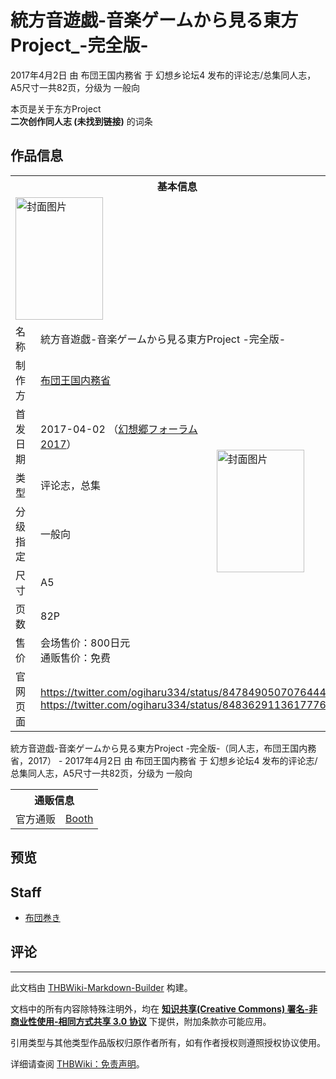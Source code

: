 # 統方音遊戯-音楽ゲームから見る東方Project_-完全版-

<!-- source html: G:\repos\THBWiki-Markdown-Builder\THBWikiMarkdown\Temp\main\d\da\ns0%3A%E7%B5%B1%E6%96%B9%E9%9F%B3%E9%81%8A%E6%88%AF-%E9%9F%B3%E6%A5%BD%E3%82%B2%E3%83%BC%E3%83%A0%E3%81%8B%E3%82%89%E8%A6%8B%E3%82%8B%E6%9D%B1%E6%96%B9Project_-%E5%AE%8C%E5%85%A8%E7%89%88-.html -->

2017年4月2日 由 布団王国内務省 于 幻想乡论坛4 发布的评论志/总集同人志，A5尺寸一共82页，分级为 一般向

本页是关于东方Project  
 **二次创作同人志 (未找到链接)** 的词条

## 作品信息

<table><tbody><tr><th colspan="3">基本信息</th></tr><tr><td class="cover-artwork-mobile" colspan="2"><a href="./文件-統方音遊戯-音楽ゲームから見る東方Project_-完全版-封面.png.md" class="image" title="封面图片"><img alt="封面图片" src="https://upload.thwiki.cc/thumb/6/67/%E7%B5%B1%E6%96%B9%E9%9F%B3%E9%81%8A%E6%88%AF-%E9%9F%B3%E6%A5%BD%E3%82%B2%E3%83%BC%E3%83%A0%E3%81%8B%E3%82%89%E8%A6%8B%E3%82%8B%E6%9D%B1%E6%96%B9Project_-%E5%AE%8C%E5%85%A8%E7%89%88-%E5%B0%81%E9%9D%A2.png/140px-%E7%B5%B1%E6%96%B9%E9%9F%B3%E9%81%8A%E6%88%AF-%E9%9F%B3%E6%A5%BD%E3%82%B2%E3%83%BC%E3%83%A0%E3%81%8B%E3%82%89%E8%A6%8B%E3%82%8B%E6%9D%B1%E6%96%B9Project_-%E5%AE%8C%E5%85%A8%E7%89%88-%E5%B0%81%E9%9D%A2.png" decoding="async" loading="lazy" width="140" height="196" srcset="https://upload.thwiki.cc/thumb/6/67/%E7%B5%B1%E6%96%B9%E9%9F%B3%E9%81%8A%E6%88%AF-%E9%9F%B3%E6%A5%BD%E3%82%B2%E3%83%BC%E3%83%A0%E3%81%8B%E3%82%89%E8%A6%8B%E3%82%8B%E6%9D%B1%E6%96%B9Project_-%E5%AE%8C%E5%85%A8%E7%89%88-%E5%B0%81%E9%9D%A2.png/210px-%E7%B5%B1%E6%96%B9%E9%9F%B3%E9%81%8A%E6%88%AF-%E9%9F%B3%E6%A5%BD%E3%82%B2%E3%83%BC%E3%83%A0%E3%81%8B%E3%82%89%E8%A6%8B%E3%82%8B%E6%9D%B1%E6%96%B9Project_-%E5%AE%8C%E5%85%A8%E7%89%88-%E5%B0%81%E9%9D%A2.png 1.5x, https://upload.thwiki.cc/thumb/6/67/%E7%B5%B1%E6%96%B9%E9%9F%B3%E9%81%8A%E6%88%AF-%E9%9F%B3%E6%A5%BD%E3%82%B2%E3%83%BC%E3%83%A0%E3%81%8B%E3%82%89%E8%A6%8B%E3%82%8B%E6%9D%B1%E6%96%B9Project_-%E5%AE%8C%E5%85%A8%E7%89%88-%E5%B0%81%E9%9D%A2.png/279px-%E7%B5%B1%E6%96%B9%E9%9F%B3%E9%81%8A%E6%88%AF-%E9%9F%B3%E6%A5%BD%E3%82%B2%E3%83%BC%E3%83%A0%E3%81%8B%E3%82%89%E8%A6%8B%E3%82%8B%E6%9D%B1%E6%96%B9Project_-%E5%AE%8C%E5%85%A8%E7%89%88-%E5%B0%81%E9%9D%A2.png 2x" data-file-width="1213" data-file-height="1701"></a></td>
</tr><tr><td class="label">名称</td><td colspan="2"> 統方音遊戯-音楽ゲームから見る東方Project -完全版- </td></tr><tr><td class="label">制作方</td><td><a href="./布団王国内務省.md" title="布団王国内務省">布団王国内務省</a></td><td class="cover-artwork" rowspan="7" style="min-width:196px;"><a href="./文件-統方音遊戯-音楽ゲームから見る東方Project_-完全版-封面.png.md" class="image" title="封面图片"><img alt="封面图片" src="https://upload.thwiki.cc/thumb/6/67/%E7%B5%B1%E6%96%B9%E9%9F%B3%E9%81%8A%E6%88%AF-%E9%9F%B3%E6%A5%BD%E3%82%B2%E3%83%BC%E3%83%A0%E3%81%8B%E3%82%89%E8%A6%8B%E3%82%8B%E6%9D%B1%E6%96%B9Project_-%E5%AE%8C%E5%85%A8%E7%89%88-%E5%B0%81%E9%9D%A2.png/140px-%E7%B5%B1%E6%96%B9%E9%9F%B3%E9%81%8A%E6%88%AF-%E9%9F%B3%E6%A5%BD%E3%82%B2%E3%83%BC%E3%83%A0%E3%81%8B%E3%82%89%E8%A6%8B%E3%82%8B%E6%9D%B1%E6%96%B9Project_-%E5%AE%8C%E5%85%A8%E7%89%88-%E5%B0%81%E9%9D%A2.png" decoding="async" loading="lazy" width="140" height="196" srcset="https://upload.thwiki.cc/thumb/6/67/%E7%B5%B1%E6%96%B9%E9%9F%B3%E9%81%8A%E6%88%AF-%E9%9F%B3%E6%A5%BD%E3%82%B2%E3%83%BC%E3%83%A0%E3%81%8B%E3%82%89%E8%A6%8B%E3%82%8B%E6%9D%B1%E6%96%B9Project_-%E5%AE%8C%E5%85%A8%E7%89%88-%E5%B0%81%E9%9D%A2.png/210px-%E7%B5%B1%E6%96%B9%E9%9F%B3%E9%81%8A%E6%88%AF-%E9%9F%B3%E6%A5%BD%E3%82%B2%E3%83%BC%E3%83%A0%E3%81%8B%E3%82%89%E8%A6%8B%E3%82%8B%E6%9D%B1%E6%96%B9Project_-%E5%AE%8C%E5%85%A8%E7%89%88-%E5%B0%81%E9%9D%A2.png 1.5x, https://upload.thwiki.cc/thumb/6/67/%E7%B5%B1%E6%96%B9%E9%9F%B3%E9%81%8A%E6%88%AF-%E9%9F%B3%E6%A5%BD%E3%82%B2%E3%83%BC%E3%83%A0%E3%81%8B%E3%82%89%E8%A6%8B%E3%82%8B%E6%9D%B1%E6%96%B9Project_-%E5%AE%8C%E5%85%A8%E7%89%88-%E5%B0%81%E9%9D%A2.png/279px-%E7%B5%B1%E6%96%B9%E9%9F%B3%E9%81%8A%E6%88%AF-%E9%9F%B3%E6%A5%BD%E3%82%B2%E3%83%BC%E3%83%A0%E3%81%8B%E3%82%89%E8%A6%8B%E3%82%8B%E6%9D%B1%E6%96%B9Project_-%E5%AE%8C%E5%85%A8%E7%89%88-%E5%B0%81%E9%9D%A2.png 2x" data-file-width="1213" data-file-height="1701"></a></td>
</tr><tr><td class="label">首发日期</td><td>2017-04-02&#160;（<a href="/展会作品列表?e=%E5%B9%BB%E6%83%B3%E4%B9%A1%E8%AE%BA%E5%9D%9B%234">幻想郷フォーラム2017</a>）</td></tr><tr><td class="label">类型</td><td>评论志，总集</td></tr><tr><td class="label">分级指定</td><td>一般向</td></tr><tr><td class="label">尺寸</td><td>A5</td></tr><tr><td class="label">页数</td><td>82P</td></tr><tr><td class="label">售价</td><td>会场售价：800日元<br>通贩售价：免费</td></tr>
<tr><td class="label">官网页面</td><td colspan="2"><a rel="nofollow" class="external free" href="https://twitter.com/ogiharu334/status/847849050707644416">https://twitter.com/ogiharu334/status/847849050707644416</a><br><a rel="nofollow" class="external free" href="https://twitter.com/ogiharu334/status/848362911361777664">https://twitter.com/ogiharu334/status/848362911361777664</a></td></tr></tbody></table>

統方音遊戯-音楽ゲームから見る東方Project -完全版-（同人志，布団王国内務省，2017） - 2017年4月2日 由 布団王国内務省 于 幻想乡论坛4 发布的评论志/总集同人志，A5尺寸一共82页，分级为 一般向

<table><tbody><tr><th colspan="3">通贩信息</th></tr><tr><td class="label">官方通贩</td><td colspan="2"><a rel="nofollow" class="external text" href="https://futonmaki.booth.pm/items/2045046">Booth</a></td></tr></tbody></table>



## 预览

## Staff
- [布団巻き](./布団巻き.md)


## 评论




---

此文档由 [THBWiki-Markdown-Builder](https://github.com/Delsin-Yu/THBWiki-Markdown-Builder) 构建。

文档中的所有内容除特殊注明外，均在 [**知识共享(Creative Commons) 署名-非商业性使用-相同方式共享 3.0 协议**](https://creativecommons.org/licenses/by-sa/3.0/deed.zh-hans) 下提供，附加条款亦可能应用。

引用类型与其他类型作品版权归原作者所有，如有作者授权则遵照授权协议使用。

详细请查阅 [THBWiki：免责声明](https://thbwiki.cc/THBWiki:%E5%85%8D%E8%B4%A3%E5%A3%B0%E6%98%8E)。

